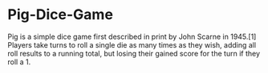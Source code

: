 # Pig-Dice-Game
Pig is a simple dice game first described in print by John Scarne in 1945.[1] Players take turns to roll a single die as many times as they wish, adding all roll results to a running total, but losing their gained score for the turn if they roll a 1.
